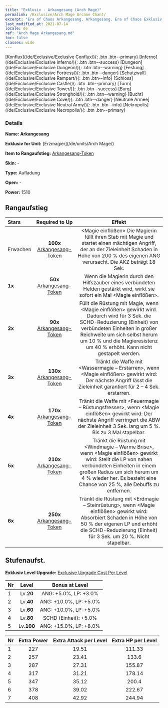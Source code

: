 ```yaml
---
title: "Exklusiv - Arkangesang (Arch Mage)"
permalink: /Exclusive/Arch Mage Arcane Chant/
excerpt: "Era of Chaos Arkangesang. Arkangesang. Era of Chaos Exklusiv Arkangesang. Erzmagier Exklusiv."
last_modified_at: 2021-07-14
locale: de
ref: "Arch Mage Arkangesang.md"
toc: false
classes: wide
---
```

 [Konflux](/de/Exclusive/Exclusive Conflux/){: .btn .btn--primary} [Inferno](/de/Exclusive/Exclusive Inferno/){: .btn .btn--success} [Dungeon](/de/Exclusive/Exclusive Dungeon/){: .btn .btn--warning} [Festung](/de/Exclusive/Exclusive Fortress/){: .btn .btn--danger} [Schutzwall](/de/Exclusive/Exclusive Rampart/){: .btn .btn--info} [Schloss](/de/Exclusive/Exclusive Castle/){: .btn .btn--primary} [Turm](/de/Exclusive/Exclusive Tower/){: .btn .btn--success} [Burg](/de/Exclusive/Exclusive Stronghold/){: .btn .btn--warning} [Bucht](/de/Exclusive/Exclusive Cove/){: .btn .btn--danger} [Neutrale Armee](/de/Exclusive/Exclusive Neutral Army/){: .btn .btn--info} [Nekropolis](/de/Exclusive/Exclusive Necropolis/){: .btn .btn--primary} 

### Details
 **Name: Arkangesang** 

 **Exklusiv for Unit:** [Erzmagier](/de/units/Arch Mage/) 

 **Item to Rangaufstieg:** [Arkangesang-Token](/ItemsDE/con_915/)

 **Skin:** -

 **Type:** Aufladung

 **Open:** -

 **Power:** 1510

## Rangaufstieg

  |     Stars    |  Required to Up | Effekt |
  |:-------------|:---------------:|:---------------:|
  |  Erwachen  | **100x** [Arkangesang-Token](/ItemsDE/con_915/) | <Magie einflößen> Die Magierin füllt ihren Stab mit Magie und startet einen mächtigen Angriff, der an der Zieleinheit Schaden in Höhe von 200 % des eigenen ANG verursacht. Die AKZ beträgt 18 Sek. |
  | **1x** <i class="fas fa-star"/> | **50x** [Arkangesang-Token](/ItemsDE/con_915/) | <Magisches Erwachen> Wenn die Magierin durch den Hilfszauber eines verbündeten Helden gestärkt wird, wirkt sie sofort ein Mal <Magie einflößen>. |
  | **2x** <i class="fas fa-star"/> | **90x** [Arkangesang-Token](/ItemsDE/con_915/) | Füllt die Rüstung mit Magie, wenn <Magie einflößen> gewirkt wird. Dadurch wird für 3 Sek. die SCHD-Reduzierung (Einheit) von verbündeten Einheiten in großer Reichweite um sich selbst herum um 10 % und die Magieresistenz um 40 % erhöht. Kann nicht gestapelt werden. |
  | **3x** <i class="fas fa-star"/> | **130x** [Arkangesang-Token](/ItemsDE/con_915/) | Tränkt die Waffe mit <Wassermagie – Erstarren>, wenn <Magie einflößen> gewirkt wird: Der nächste Angriff lässt die Zieleinheit garantiert für 2 – 4 Sek. erstarren. |
  | **4x** <i class="fas fa-star"/> | **170x** [Arkangesang-Token](/ItemsDE/con_915/) | Tränkt die Waffe mit <Feuermagie – Rüstungsfresser>, wenn <Magie einflößen> gewirkt wird: Der nächste Angriff verringert die ABW der Zieleinheit 3 Sek. lang um 5 %. Bis zu 3 Mal stapelbar. |
  | **5x** <i class="fas fa-star"/> | **210x** [Arkangesang-Token](/ItemsDE/con_915/) | Tränkt die Rüstung mit <Windmagie – Warme Brise>, wenn <Magie einflößen> gewirkt wird: Stellt die LP von nahen verbündeten Einheiten in einem großen Radius um sich herum um 4 % wieder her. Es besteht eine Chance von 25 %, alle Debuffs zu entfernen. |
  | **6x** <i class="fas fa-star"/> | **250x** [Arkangesang-Token](/ItemsDE/con_915/) | Tränkt die Rüstung mit <Erdmagie – Steinrüstung>, wenn <Magie einflößen> gewirkt wird: Absorbiert Schaden in Höhe von 50 % der eigenen LP und erhöht die SCHD-Reduzierung (Einheit) für 3 Sek. um 20 %. Nicht stapelbar. |


## Stufenaufst.
 **Exklusiv Level Upgrade:** [Exclusive Upgrade Cost Per Level](/Exclusive/ExclusiveUpgradeCostPerLevel/)

  |  Nr  |   Level  | Bonus at Level |
  |:-----|:--------:|:--------------:|
  | 1 | Lv.**20** | ANG: +5.0%, LP: +3.0% |
  | 2 | Lv.**40** | ANG: +10.0%, LP: +5.0% |
  | 3 | Lv.**60** | ANG: +10.0%, LP: +5.0% |
  | 4 | Lv.**80** | SCHD (Einheit): +5.0% |
  | 5 | Lv.**100** | ANG: +15.0%, LP: +8.0% |


  |  Nr  |  Extra Power | Extra Attack per Level | Extra HP per Level |
  |:-----|:--------:|:--------:|:--------:|
  | 1 | 227 | 19.51 | 111.33 |
  | 2 | 257 | 23.41 | 133.6 |
  | 3 | 287 | 27.31 | 155.87 |
  | 4 | 317 | 31.21 | 178.14 |
  | 5 | 347 | 35.12 | 200.4 |
  | 6 | 378 | 39.02 | 222.67 |
  | 7 | 408 | 42.92 | 244.94 |


